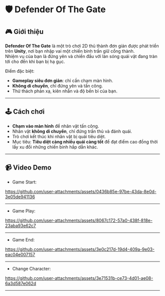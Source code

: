 # 🛡️ Defender Of The Gate

## 🎮 Giới thiệu
**Defender Of The Gate** là một trò chơi 2D thủ thành đơn giản được phát triển trên **Unity**, nơi bạn nhập vai một chiến binh trấn giữ cổng thành.  
Nhiệm vụ của bạn là đứng yên và chiến đấu với làn sóng quái vật đang tràn tới cho đến khi bạn bị hạ gục.  

Điểm đặc biệt:  
- **Gameplay siêu đơn giản**: chỉ cần chạm màn hình.  
- **Không di chuyển**, chỉ đứng yên và tấn công.  
- Thử thách phản xạ, kiên nhẫn và độ bền bỉ của bạn.  

---

## 🕹️ Cách chơi
- **Chạm vào màn hình** để nhân vật tấn công.  
- Nhân vật **không di chuyển**, chỉ đứng trấn thủ và đánh quái.  
- Trò chơi kết thúc khi nhân vật bị quái tiêu diệt.  
- Mục tiêu: **Tiêu diệt càng nhiều quái càng tốt** để đạt điểm cao đồng thời lấy xu đổi những chiến binh hấp dẫn khác.  

---
## 📹 Video Demo
- Game Start:
  
https://github.com/user-attachments/assets/0436b85e-97be-43da-8e0d-3e05de941136

---
- Game Play:

https://github.com/user-attachments/assets/8067c172-57a0-438f-818e-23aba93e62c7

---
- Game End:

https://github.com/user-attachments/assets/3e0c217d-19d4-409a-9e03-eac04e007157

---
- Change Character:

https://github.com/user-attachments/assets/3e71531b-ce73-4d01-ae08-6a3d587e062d

---
  
